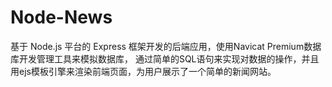 # Node-News
基于 Node.js 平台的 Express 框架开发的后端应用，使用Navicat Premium数据库开发管理工具来模拟数据库，
通过简单的SQL语句来实现对数据的操作，并且用ejs模板引擎来渲染前端页面，为用户展示了一个简单的新闻网站。
